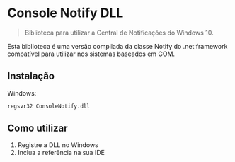 # Console Notify DLL
> Biblioteca para utilizar a Central de Notificações do Windows 10.

Esta biblioteca é uma versão compilada da classe Notify do .net framework compatível para utilizar nos sistemas baseados em COM.

## Instalação
Windows:
```sh
regsvr32 ConsoleNotify.dll
```
## Como utilizar
1) Registre a DLL no Windows
2) Inclua a referência na sua IDE


